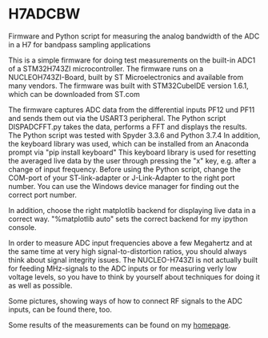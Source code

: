 # H7ADCBW
Firmware and Python script for measuring the analog bandwidth of the ADC in a H7 for bandpass sampling applications

This is a simple firmware for doing test measurements on the built-in ADC1 of a STM32H743ZI microcontroller.
The firmware runs on a NUCLEOH743ZI-Board, built by ST Microelectronics and available from many vendors.
The firmware was built with STM32CubeIDE version 1.6.1, which can be downloaded from ST.com

The firmware captures ADC data from the differential inputs PF12 und PF11 and sends them out via the USART3 peripheral.
The Python script DISPADCFFT.py takes the data, performs a FFT and displays the results.
The Python script was tested with Spyder 3.3.6 and Python 3.7.4
In addition, the keyboard library was used, which can be installed from an Anaconda prompt via "pip install keyboard"
This keyboard library is used for resetting the averaged live data by the user through pressing the "x" key, e.g. after a change of input frequency.
Before using the Python script, change the COM-port of your ST-link-adapter or J-Link-Adapter to the right port number.
You can use the Windows device manager for finding out the correct port number.

In addition, choose the right matplotlib backend for displaying live data in a correct way.
"%matplotlib auto" sets the correct backend for my ipython console.

In order to measure ADC input frequencies above a few Megahertz and at the same time at very high signal-to-distortion ratios, you should always think about signal integrity issues.
The NUCLEO-H743ZI is not actually built for feeding MHz-signals to the ADC inputs or for measuring verly low voltage levels, so you have to think by yourself about techniques for doing it as well as possible.

Some pictures, showing ways of how to connect RF signals to the ADC inputs, can be found there, too.

Some results of the measurements can be found on my [homepage](https://dm1cr.de/).



